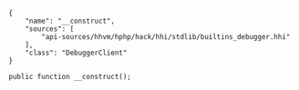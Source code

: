 ``` yamlmeta
{
    "name": "__construct",
    "sources": [
        "api-sources/hhvm/hphp/hack/hhi/stdlib/builtins_debugger.hhi"
    ],
    "class": "DebuggerClient"
}
```




``` Hack
public function __construct();
```
<!-- HHAPIDOC -->
